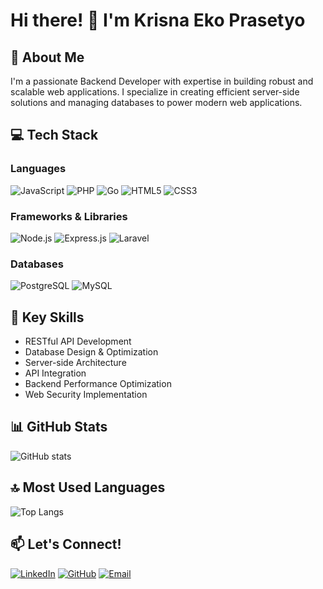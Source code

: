 # Hi there! 👋 I'm Krisna Eko Prasetyo

## 🚀 About Me
I'm a passionate Backend Developer with expertise in building robust and scalable web applications. I specialize in creating efficient server-side solutions and managing databases to power modern web applications.

## 💻 Tech Stack
### Languages
![JavaScript](https://img.shields.io/badge/-JavaScript-F7DF1E?style=flat-square&logo=javascript&logoColor=black)
![PHP](https://img.shields.io/badge/-PHP-777BB4?style=flat-square&logo=php&logoColor=white)
![Go](https://img.shields.io/badge/-Go-00ADD8?style=flat-square&logo=go&logoColor=white)
![HTML5](https://img.shields.io/badge/-HTML5-E34F26?style=flat-square&logo=html5&logoColor=white)
![CSS3](https://img.shields.io/badge/-CSS3-1572B6?style=flat-square&logo=css3&logoColor=white)

### Frameworks & Libraries
![Node.js](https://img.shields.io/badge/-Node.js-339933?style=flat-square&logo=node.js&logoColor=white)
![Express.js](https://img.shields.io/badge/-Express.js-000000?style=flat-square&logo=express&logoColor=white)
![Laravel](https://img.shields.io/badge/-Laravel-FF2D20?style=flat-square&logo=laravel&logoColor=white)

### Databases
![PostgreSQL](https://img.shields.io/badge/-PostgreSQL-336791?style=flat-square&logo=postgresql&logoColor=white)
![MySQL](https://img.shields.io/badge/-MySQL-4479A1?style=flat-square&logo=mysql&logoColor=white)

## 🌟 Key Skills
- RESTful API Development
- Database Design & Optimization
- Server-side Architecture
- API Integration
- Backend Performance Optimization
- Web Security Implementation

## 📊 GitHub Stats
![GitHub stats](https://github-readme-stats.vercel.app/api?username=krisnaepras&show_icons=true&theme=tokyonight)

## 🔝 Most Used Languages
![Top Langs](https://github-readme-stats.vercel.app/api/top-langs/?username=krisnaepras&layout=compact&theme=tokyonight)

## 📫 Let's Connect!
[![LinkedIn](https://img.shields.io/badge/-LinkedIn-0077B5?style=flat-square&logo=linkedin&logoColor=white)](https://linkedin.com/in/krisnaepras)
[![GitHub](https://img.shields.io/badge/-GitHub-181717?style=flat-square&logo=github&logoColor=white)](https://github.com/krisnaepras)
[![Email](https://img.shields.io/badge/-Email-D14836?style=flat-square&logo=gmail&logoColor=white)](mailto:krisnaepras@gmail.com)

